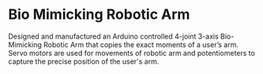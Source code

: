 # Bio Mimicking Robotic Arm
Designed and manufactured an Arduino controlled 4-joint 3-axis Bio-Mimicking Robotic Arm that copies the exact moments of a user’s arm.
Servo motors are used for movements of robotic arm and potentiometers to capture the precise position of the user's arm.
